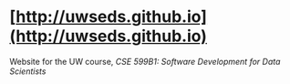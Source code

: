 # [http://uwseds.github.io](http://uwseds.github.io)
 
Website for the UW course, *CSE 599B1: Software Development for Data Scientists*
